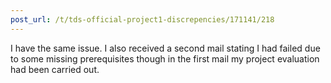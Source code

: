 ```yaml
---
post_url: /t/tds-official-project1-discrepencies/171141/218
---
```

I have the same issue. I also received a second mail stating I had failed due to some missing prerequisites though in the first mail my project evaluation had been carried out.